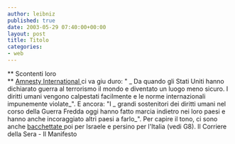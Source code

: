```yaml
---
author: leibniz
published: true
date: 2003-05-29 07:40:00+00:00
layout: post
title: Titolo
categories:
- web
---
```


 **   Scontenti loro   
**  [   Amnesty International ](http://www.corriere.it/edicola/index.jsp?path=ESTERI&doc=AUSTRA)ci va giu duro: " _ Da quando gli Stati Uniti hanno dichiarato guerra al terrorismo il mondo e diventato un luogo meno sicuro. I diritti umani vengono calpestati facilmente e le norme internazionali impunemente violate_". E ancora: "I _  grandi sostenitori dei diritti umani nel corso della Guerra Fredda oggi hanno fatto marcia indietro nei loro paesi e hanno anche incoraggiato altri paesi a farlo_". Per capire il tono, ci sono anche  [   bacchettate ](http://www.ilmanifesto.it/oggi/art44.html)poi per Israele e persino per l'Italia (vedi G8).
Il Corriere della Sera - Il Manifesto
